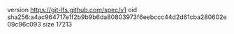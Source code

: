 version https://git-lfs.github.com/spec/v1
oid sha256:a4ac964717e1f2b9b9b6da80803973f6eebccc44d2d61cba280602e09c96c093
size 17213
